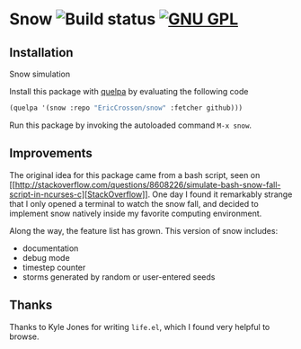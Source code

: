 # Snow ![Build status](https://travis-ci.org/EricCrosson/snow.svg) [![GNU GPL](http://img.shields.io/:license-gpl3-blue.svg)](http://www.gnu.org/licenses/gpl-3.0.html)

## Installation 

Snow simulation

Install this package with [quelpa](https://github.com/quelpa/quelpa) by
evaluating the following code

```lisp
(quelpa '(snow :repo "EricCrosson/snow" :fetcher github)))
```

Run this package by invoking the autoloaded command `M-x snow`.

## Improvements 

The original idea for this package came from a bash script, seen on
[[http://stackoverflow.com/questions/8608226/simulate-bash-snow-fall-script-in-ncurses-c][StackOverflow]]. One
day I found it remarkably strange that I only opened a terminal to watch the
snow fall, and decided to implement snow natively inside my favorite computing environment.

Along the way, the feature list has grown. This version of snow includes:
- documentation
- debug mode
- timestep counter
- storms generated by random or user-entered seeds

## Thanks

Thanks to Kyle Jones for writing `life.el`, which I found very helpful to browse.
